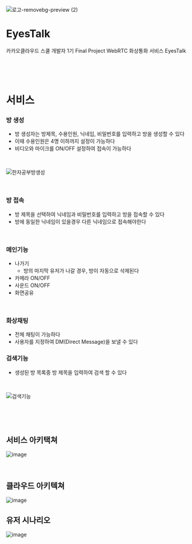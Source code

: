 ![로고-removebg-preview (2)](https://user-images.githubusercontent.com/88971743/206055454-6f43721d-43cc-4275-8a67-118fffc71934.png)
# EyesTalk
카카오클라우드 스쿨 개발자 1기 Final Project
WebRTC 화상통화 서비스 EyesTalk

<br>
<br>
<br>

# 서비스 
### 방 생성
- 방 생성자는 방제목, 수용인원, 닉네임, 비밀번호를 입력하고 방을 생성할 수 있다
- 이때 수용인원은 4명 이하까지 설정이 가능하다
- 비디오와 마이크를 ON/OFF 설정하여 접속이 가능하다
<br>

![한자공부방생성](https://user-images.githubusercontent.com/73453283/205802622-0f3a8072-fdf0-42c6-a0c9-e678984abc3f.gif)

<br>

### 방 접속
- 방 제목을 선택하여 닉네임과 비밀번호를 입력하고 방을 접속할 수 있다
- 방에 동일한 닉네임이 있을경우 다른 닉네임으로 접속해야한다

<br>

### 메인기능
- 나가기
  - 방의 마지막 유저가 나갈 경우, 방이 자동으로 삭제된다
- 카메라 ON/OFF
- 사운드 ON/OFF
- 화면공유

<br>

### 화상채팅
- 전체 채팅이 가능하다
- 사용자를 지정하여 DM(Direct Message)을 보낼 수 있다


### 검색기능
- 생성된 방 목록중 방 제목을 입력하여 검색 할 수 있다
<br>

![검색기능](https://user-images.githubusercontent.com/73453283/205800531-1b77adab-a221-47f2-886a-219df6d15235.gif)
<br>

<br>
<br>
<br>

## 서비스 아키택쳐
![image](https://user-images.githubusercontent.com/73453283/206053042-111d4ef5-ed29-408b-8037-224a2d9319b2.png)

<br>

## 클라우드 아키텍쳐
![image](https://user-images.githubusercontent.com/73453283/206053488-6885441e-91f4-485e-83b7-39b3b0495551.png)
<br>

## 유저 시나리오
![image](https://user-images.githubusercontent.com/73453283/206053395-d6f99e0c-e5b0-4949-b9c3-8deafa2afd24.png)
<br>

